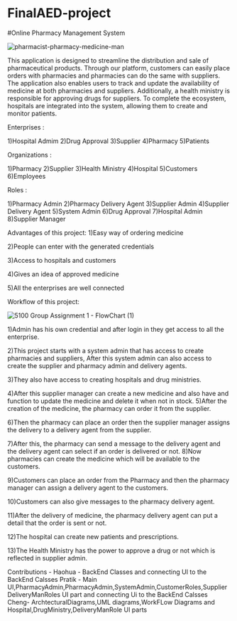 # FinalAED-project

#Online Pharmacy Management System


![pharmacist-pharmacy-medicine-man](https://user-images.githubusercontent.com/123033270/233869601-91157a34-817a-4643-847c-6cf2fc2e8c74.jpg)





This application is designed to streamline the distribution and sale of pharmaceutical products. Through our platform, customers can easily place orders with pharmacies and pharmacies can do the same with suppliers. The application also enables users to track and update the availability of medicine at both pharmacies and suppliers. Additionally, a health ministry is responsible for approving drugs for suppliers. To complete the ecosystem, hospitals are integrated into the system, allowing them to create and monitor patients.
 


Enterprises :

1)Hospital Admim      2)Drug Approval       3)Supplier         4)Pharmacy      5)Patients
 
Organizations  :

1)Pharmacy      2)Supplier      3)Health Ministry        4)Hospital      5)Customers      6)Employees
 
Roles :

1)Pharmacy Admin     2)Pharmacy Delivery Agent         3)Supplier Admin        4)Supplier Delivery Agent        5)System Admin        6)Drug Approval
7)Hospital Admin        8)Supplier Manager
 
Advantages of this project:
1)Easy way of ordering medicine

2)People can enter with the generated credentials

3)Access to hospitals and customers

4)Gives an idea of approved medicine

5)All the enterprises are well connected
 
 
 
Workflow of this project:

![5100 Group Assignment 1 - FlowChart (1)](https://user-images.githubusercontent.com/123033270/233869632-e4a76c64-ca46-4312-a0f0-54cd001279dc.png)


1)Admin has his own credential and after login in they get access to all the enterprise.

2)This project starts with a system admin that has access to create pharmacies and suppliers, After this system admin can also access to create the supplier and pharmacy admin and delivery agents.

3)They also have access to creating hospitals and drug ministries.

4)After this supplier manager can create a new medicine and also have and function to update the medicine and delete it when not in stock.
5)After the creation of the medicine, the pharmacy can order it from the supplier.

6)Then the pharmacy can place an order then the supplier manager assigns the delivery to a delivery agent from the supplier.

7)After this, the pharmacy can send a message to the delivery agent and the delivery agent can select if an order is delivered or not.
8)Now pharmacies can create the medicine which will be available to the customers.

9)Customers can place an order from the Pharmacy and then the pharmacy manager can assign a delivery agent to the customers.

10)Customers can also give messages to the pharmacy delivery agent.

11)After the delivery of medicine, the pharmacy delivery agent can put a detail that the order is sent or not.

12)The hospital can create new patients and prescriptions.

13)The Health Ministry has the power to approve a drug or not which is reflected in supplier admin. 


Contributions - 
Haohua - BackEnd Classes and connecting UI to the BackEnd Calsses
Pratik - Main UI,PharmacyAdmin,PharmacyAdmin,SystemAdmin,CustomerRoles,SupplierDeliveryManRoles UI part and connecting Ui to the BackEnd Calsses
Cheng- ArchtecturalDiagrams,UML diagrams,WorkFLow Diagrams and Hospital,DrugMinistry,DeliveryManRole UI parts
